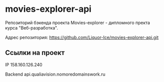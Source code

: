 # movies-explorer-api
Репозиторий бэкенда проекта Movies-explorer - дипломного пректа курса "Веб-разработка".

Адрес репозитория: https://github.com/Liquor-Ice/movies-explorer-api.git

## Ссылки на проект

IP 158.160.126.240

Backend api.qualiavision.nomoredomainswork.ru
